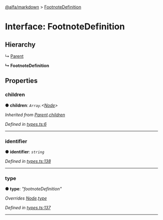 [@alfa/markdown](../README.md) > [FootnoteDefinition](../interfaces/footnotedefinition.md)

# Interface: FootnoteDefinition

## Hierarchy

↳ [Parent](parent.md)

**↳ FootnoteDefinition**

## Properties

<a id="children"></a>

### children

**● children**: _`Array`.<[Node](node.md)>_

_Inherited from [Parent](parent.md).[children](parent.md#children)_

_Defined in [types.ts:6](https://github.com/Siteimprove/alfa/blob/master/packages/markdown/src/types.ts#L6)_

---

<a id="identifier"></a>

### identifier

**● identifier**: _`string`_

_Defined in [types.ts:138](https://github.com/Siteimprove/alfa/blob/master/packages/markdown/src/types.ts#L138)_

---

<a id="type"></a>

### type

**● type**: _"footnoteDefinition"_

_Overrides [Node](node.md).[type](node.md#type)_

_Defined in [types.ts:137](https://github.com/Siteimprove/alfa/blob/master/packages/markdown/src/types.ts#L137)_

---
